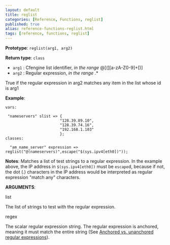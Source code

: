 ```yaml
---
layout: default
title: reglist
categories: [Reference, Functions, reglist]
published: true
alias: reference-functions-reglist.html
tags: [reference, functions, reglist]
---
```


**Prototype**: `reglist(arg1, arg2)`

**Return type**: `class`

* `arg1` : Cfengine list identifier, *in the range* @[(][a-zA-Z0-9]+[)]
* `arg2` : Regular expression, *in the range* .\*

True if the regular expression in arg2 matches any item in the list
whose id is arg1

**Example**:

```cf3
vars:

 "nameservers" slist => {
                        "128.39.89.10",
                        "128.39.74.16",
                        "192.168.1.103"
                        };
classes:

  "am_name_server" expression => reglist("@(nameservers)",escape("$(sys.ipv4[eth0])"));
```

**Notes**:
Matches a list of test strings to a regular expression. In the example
above, the IP address in `$(sys.ipv4[eth0])` must be `escape`d, because
if not, the dot (.) characters in the IP address would be interpreted as
regular expression "match any" characters.

**ARGUMENTS**:

list

The list of strings to test with the regular expression.   

regex

The scalar regular expression string. The regular expression is
anchored, meaning it must match the entire string (See [Anchored vs.
unanchored regular
expressions](#Anchored-vs_002e-unanchored-regular-expressions)).
